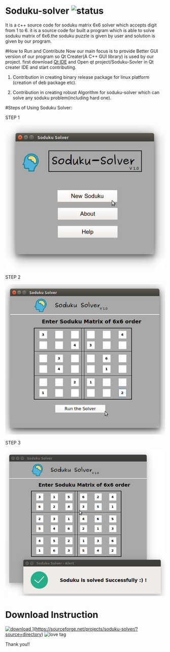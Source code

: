 # Soduku-solver ![status](https://img.shields.io/badge/status-alpha-brightgreen.svg)
It is a c++ source code for soduku matrix 6x6 solver which accepts digit from 1 to 6. 
it is a source code for built a program which is able to solve soduku matrix of 6x6.the soduku puzzle is given by user and solution is given by our program.


#How to Run and Contribute
Now our main focus is to provide Better GUI version of our program so Qt Creater(A C++ GUI library) is used by our project. first download [Qt IDE](https://www.qt.io/) and Open qt project/Soduku-Sovler in Qt creater IDE and start contributing.

1) Contribution in creating binary release package for linux platform (creation of deb package etc).

2) Contribution in creating robust Algorithm for soduku-solver which can solve any soduku problem(including hard one).

#Steps of Using Soduku Solver:

STEP 1

![step 1 image](https://github.com/girishkuniyal/soduku-solver/blob/master/screenshot/soduku1.png)

STEP 2

![step 2 image](https://github.com/girishkuniyal/soduku-solver/blob/master/screenshot/soduku2.png)

STEP 3

![step 3 image](https://github.com/girishkuniyal/soduku-solver/blob/master/screenshot/soduku3.png)


#  Download Instruction

[ ![download](https://img.shields.io/badge/download-sourceforge-green.svg) ](https://githkub.com/girishkuniyal/soduku-solver/blob/master/screenshot/download.jpg)](https://sourceforge.net/projects/soduku-solver/?source=directory)  ![love tag](https://img.shields.io/badge/made%20with-%3C3-red.svg)

Thank you!!
 
